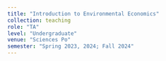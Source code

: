 ```yaml
---
title: "Introduction to Environmental Economics"
collection: teaching
role: "TA"
level: "Undergraduate"
venue: "Sciences Po"
semester: "Spring 2023, 2024; Fall 2024"
---
```

